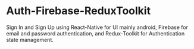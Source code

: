 # Auth-Firebase-ReduxToolkit
Sign In and Sign Up using React-Native for UI mainly android, Firebase for email and password authentication, and Redux-Toolkit for Authentication state management.
